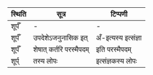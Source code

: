 | स्थिति | सूत्र | टिप्पणी |
| ----- | ------- | ------ |
| शूर्पँ | - | - |
| शूर्पँ | उपदेशेऽजनुनासिक इत् | अँ-इत्यस्य इत्संज्ञा |
| शूर्पँ | शेषात् कर्तरि परस्मैपदम् | इति परस्मैपदम् |
| शूर्प् | तस्य लोपः | इत्संज्ञकस्य लोपः |
